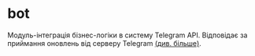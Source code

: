 # bot
Модуль-інтеграція бізнес-логіки в систему Telegram API. Відповідає за приймання оновлень від
серверу Telegram [(див. більше)](src/main/java/com/y9vad9/restaurant/telegram/bot/TelegramBotConsumer.java).